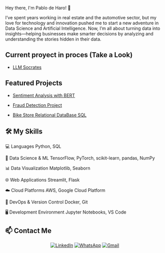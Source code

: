 Hey there, I'm Pablo de Haro! 👋

I’ve spent years working in real estate and the automotive sector, but my love for technology and innovation pushed me to start a new adventure in Data Science and Artificial Intelligence.
Now, I’m all about turning data into insights—helping businesses make smarter decisions by analyzing and understanding the stories hidden in their data.

## Current proyect in proces (Take a Look)

- [LLM Socrates](https://github.com/Pablodeharo/Socrates)

## Featured Projects

- [Sentiment Analysis with BERT](https://github.com/Pablodeharo/Sentiment-Analysis-with-BERT-Light)

  
- [Fraud Detection Project](https://github.com/Pablodeharo/Fraude-en-transacciones)


- [Bike Store Relational DataBase SQL](https://github.com/Pablodeharo/Bike-Store-Relational-DB)

## 🛠 My Skills

 💻 Languages 
 Python, SQL 

 🧠 Data Science & ML 
 TensorFlow, PyTorch, scikit-learn, pandas, NumPy 

 📊 Data Visualization 
 Matplotlib, Seaborn 

 🌐 Web Applications 
 Streamlit, Flask 

 ☁️ Cloud Platforms 
AWS, Google Cloud Platform 

 🔧 DevOps & Version Control 
 Docker, Git 

 🖥️ Development Environment 
 Jupyter Notebooks, VS Code 

## 📫 Contact Me

<div align="center">
  
[![LinkedIn](https://img.shields.io/badge/LinkedIn-0077B5?style=for-the-badge&logo=linkedin&logoColor=white)](https://www.linkedin.com/in/pablo-de-haro-pishoudt-0871972b6/)
[![WhatsApp](https://img.shields.io/badge/WhatsApp-25D366?style=for-the-badge&logo=whatsapp&logoColor=white)](https://wa.me/+34603189838)
[![Gmail](https://img.shields.io/badge/Gmail-D14836?style=for-the-badge&logo=gmail&logoColor=white)](mailto:pablodeharo872@gmail.com)

</div>


